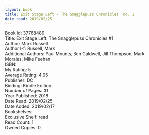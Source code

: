 ```yaml
---
layout: book
title: Exit Stage Left - The Snagglepuss Chronicles  no. 1
date_read: 2019/02/25
---
```


Book Id: 37768489<br />
Title: Exit Stage Left: The Snagglepuss Chronicles #1<br />
Author: Mark   Russell<br />
Author l-f: Russell, Mark<br />
Additional Authors: Paul Mounts, Ben Caldwell, Jill Thompson, Mark Morales, Mike Feehan<br />
ISBN: <br />
My Rating: 5<br />
Average Rating: 4.05<br />
Publisher: DC<br />
Binding: Kindle Edition<br />
Number of Pages: 31<br />
Year Published: 2018<br />
Date Read: 2019/02/25<br />
Date Added: 2019/02/17<br />
Bookshelves: <br />
Exclusive Shelf: read<br />
Read Count: 1<br />
Owned Copies: 0<br />

